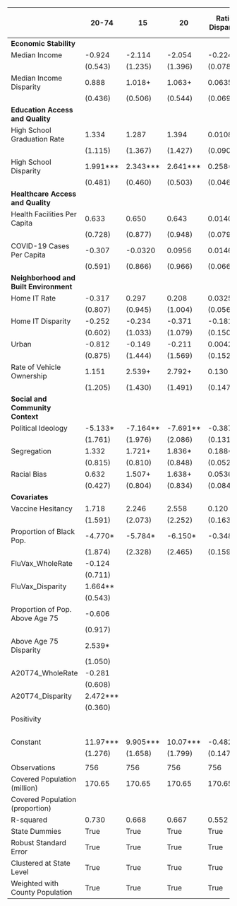 |                                    | 20-74    | 15       | 20       | Ratio Disparity | Log Ratio Disparity | Scaled Absolute Disparity | May-20 First Dose | May-20 Full Dose | Test Positivity | Exodus    |
|------------------------------------|----------|----------|----------|-----------------|---------------------|---------------------------|-------------------|------------------|-----------------|-----------|
| **Economic Stability**                 |          |          |          |                 |                     |                           |                   |                  |                 |           |
| Median Income                      | -0.924   | -2.114   | -2.054   | -0.224*         | -0.249*             | -0.316**                  | -1.519*           | -2.797**         | -2.128*         | -2.584*   |
|                                    | (0.543)  | (1.235)  | (1.396)  | (0.0786)        | (0.112)             | (0.0777)                  | (0.683)           | (0.742)          | (0.968)         | (0.996)   |
| Median Income Disparity            | 0.888    | 1.018+   | 1.063+   | 0.0635          | 0.0525              | 0.0746                    | 1.422*            | 1.240*           | 0.914+          | 1.074     |
|                                    | (0.436)  | (0.506)  | (0.544)  | (0.0698)        | (0.0461)            | (0.0600)                  | (0.577)           | (0.478)          | (0.434)         | (0.724)   |
| **Education Access and Quality**       |          |          |          |                 |                     |                           |                   |                  |                 |           |
| High School Graduation Rate        | 1.334    | 1.287    | 1.394    | 0.0108          | 0.0433              | -0.195**                  | 0.623             | -0.472           | 1.398           | -0.583    |
|                                    | (1.115)  | (1.367)  | (1.427)  | (0.0907)        | (0.123)             | (0.0483)                  | (1.305)           | (0.808)          | (1.125)         | (0.754)   |
| High School Disparity              | 1.991*** | 2.343*** | 2.641*** | 0.258***        | 0.256***            | 0.153***                  | 1.935**           | 1.057+           | 2.041***        | 1.463***  |
|                                    | (0.481)  | (0.460)  | (0.503)  | (0.0463)        | (0.0464)            | (0.0328)                  | (0.611)           | (0.478)          | (0.423)         | (0.282)   |
| **Healthcare Access and Quality**      |          |          |          |                 |                     |                           |                   |                  |                 |           |
| Health Facilities Per Capita       | 0.633    | 0.650    | 0.643    | 0.0140          | 0.0321              | -0.00176                  | 0.351             | -0.967           | 0.864           | 0.283     |
|                                    | (0.728)  | (0.877)  | (0.948)  | (0.0792)        | (0.0938)            | (0.0777)                  | (0.862)           | (0.772)          | (0.750)         | (0.642)   |
| COVID-19 Cases Per Capita          | -0.307   | -0.0320  | 0.0956   | 0.0146          | 0.0343              | 0.0427                    | 0.727+            | 0.981            | 0.0534          | 0.469     |
|                                    | (0.591)  | (0.866)  | (0.966)  | (0.0666)        | (0.0766)            | (0.0480)                  | (0.408)           | (0.679)          | (0.748)         | (0.419)   |
| **Neighborhood and Built Environment** |          |          |          |                 |                     |                           |                   |                  |                 |           |
| Home IT Rate                       | -0.317   | 0.297    | 0.208    | 0.0325          | 0.0676              | 0.231**                   | 0.279             | 1.649***         | 0.362           | 1.446+    |
|                                    | (0.807)  | (0.945)  | (1.004)  | (0.0564)        | (0.0796)            | (0.0695)                  | (0.729)           | (0.326)          | (0.737)         | (0.777)   |
| Home IT Disparity                  | -0.252   | -0.234   | -0.371   | -0.181          | -0.0636             | -0.0761                   | 0.721             | -0.395           | 0.244           | -0.515    |
|                                    | (0.602)  | (1.033)  | (1.079)  | (0.150)         | (0.103)             | (0.0617)                  | (0.939)           | (0.547)          | (0.971)         | (0.770)   |
| Urban                              | -0.812   | -0.149   | -0.211   | 0.00423         | -0.00179            | -0.0330                   | -0.529            | -0.356           | 0.0242          | -0.372    |
|                                    | (0.875)  | (1.444)  | (1.569)  | (0.152)         | (0.178)             | (0.0825)                  | (0.833)           | (0.329)          | (1.278)         | (0.487)   |
| Rate of Vehicle Ownership          | 1.151    | 2.539+   | 2.792+   | 0.130           | 0.211               | 0.145                     | 1.246             | 0.183            | 2.097           | 0.721     |
|                                    | (1.205)  | (1.430)  | (1.491)  | (0.147)         | (0.164)             | (0.0838)                  | (1.632)           | (1.601)          | (1.277)         | (1.399)   |
| **Social and Community Context**       |          |          |          |                 |                     |                           |                   |                  |                 |           |
| Political Ideology                 | -5.133*  | -7.164** | -7.691** | -0.387*         | -0.493**            | -0.483***                 | -7.413***         | -4.060***        | -6.552**        | -6.399*** |
|                                    | (1.761)  | (1.976)  | (2.086)  | (0.131)         | (0.152)             | (0.0704)                  | (1.353)           | (0.644)          | (1.722)         | (0.977)   |
| Segregation                        | 1.332    | 1.721+   | 1.836*   | 0.188**         | 0.241**             | 0.235***                  | 1.459+            | 0.503            | 1.378+          | 1.438*    |
|                                    | (0.815)  | (0.810)  | (0.848)  | (0.0521)        | (0.0638)            | (0.0287)                  | (0.751)           | (0.760)          | (0.697)         | (0.550)   |
| Racial Bias                        | 0.632    | 1.507+   | 1.638+   | 0.0536          | 0.0793              | -0.0568+                  | 1.681*            | -0.118           | 1.321           | 0.152     |
|                                    | (0.427)  | (0.804)  | (0.834)  | (0.0849)        | (0.0919)            | (0.0322)                  | (0.733)           | (0.476)          | (0.759)         | (0.543)   |
| **Covariates**                         |          |          |          |                 |                     |                           |                   |                  |                 |           |
| Vaccine Hesitancy                  | 1.718    | 2.246    | 2.558    | 0.120           | 0.173               | -0.0484                   | 2.207             | -1.081           | 1.857           | 0.172     |
|                                    | (1.591)  | (2.073)  | (2.252)  | (0.163)         | (0.195)             | (0.0792)                  | (1.548)           | (0.649)          | (1.778)         | (1.398)   |
| Proportion of Black Pop.           | -4.770*  | -5.784*  | -6.150*  | -0.348*         | -0.414*             | -0.213*                   | -7.212**          | -3.263+          | -5.249*         | -4.625*   |
|                                    | (1.874)  | (2.328)  | (2.465)  | (0.159)         | (0.188)             | (0.0874)                  | (2.089)           | (1.747)          | (2.030)         | (1.700)   |
| FluVax_WholeRate                   | -0.124   |          |          |                 |                     |                           |                   |                  |                 |           |
|                                    | (0.711)  |          |          |                 |                     |                           |                   |                  |                 |           |
| FluVax_Disparity                   | 1.664**  |          |          |                 |                     |                           |                   |                  |                 |           |
|                                    | (0.543)  |          |          |                 |                     |                           |                   |                  |                 |           |
| Proportion of Pop. Above Age 75    | -0.606   |          |          |                 |                     |                           |                   |                  |                 |           |
|                                    | (0.917)  |          |          |                 |                     |                           |                   |                  |                 |           |
| Above Age 75 Disparity             | 2.539*   |          |          |                 |                     |                           |                   |                  |                 |           |
|                                    | (1.050)  |          |          |                 |                     |                           |                   |                  |                 |           |
| A20T74_WholeRate                   | -0.281   |          |          |                 |                     |                           |                   |                  |                 |           |
|                                    | (0.608)  |          |          |                 |                     |                           |                   |                  |                 |           |
| A20T74_Disparity                   | 2.472*** |          |          |                 |                     |                           |                   |                  |                 |           |
|                                    | (0.360)  |          |          |                 |                     |                           |                   |                  |                 |           |
| Positivity                         |          |          |          |                 |                     |                           |                   |                  | 0.713+          |           |
|                                    |          |          |          |                 |                     |                           |                   |                  | (0.385)         |           |
| Constant                           | 11.97*** | 9.905*** | 10.07*** | -0.482**        | -0.484**            | -0.269*                   | -1.078            | 5.825**          | 8.224***        | 9.265***  |
|                                    | (1.276)  | (1.658)  | (1.799)  | (0.147)         | (0.163)             | (0.107)                   | (2.606)           | (1.614)          | (1.450)         | (1.309)   |
|                                    |          |          |          |                 |                     |                           |                   |                  |                 |           |
| Observations                       | 756      | 756      | 756      | 756             | 756                 | 744                       | 738               | 534              | 756             | 744       |
| Covered Population (million)       | 170.65   | 170.65   | 170.65   | 170.65          | 170.65              |                           |                   |                  | 170.65          |           |
| Covered Population (proportion)    |          |          |          |                 |                     |                           |                   |                  |                 |           |
| R-squared                          | 0.730    | 0.668    | 0.667    | 0.552           | 0.551               | 0.682                     | 0.748             | 0.706            | 0.674           | 0.750     |
| State Dummies                      | True     | True     | True     | True            | True                | True                      | True              | True             | True            | True      |
| Robust Standard Error              | True     | True     | True     | True            | True                | True                      | True              | True             | True            | True      |
| Clustered at State Level           | True     | True     | True     | True            | True                | True                      | True              | True             | True            | True      |
| Weighted with County Population    | True     | True     | True     | True            | True                | True                      | True              | True             | True            | True      |
